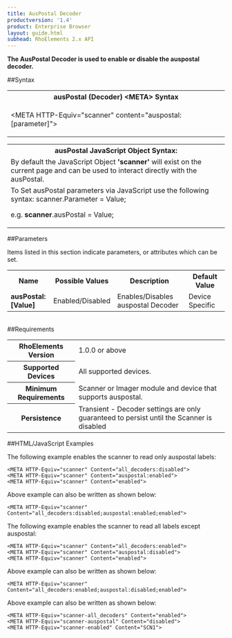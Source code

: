 ```yaml
---
title: AusPostal Decoder
productversion: '1.4'
product: Enterprise Browser
layout: guide.html
subhead: RhoElements 2.x API
---
```



<b>
The AusPostal Decoder is used to enable or disable the auspostal decoder.
</b>

##Syntax

<table class="re-table"><tr><th class="tableHeading">ausPostal (Decoder) &lt;META&gt; Syntax
</th></tr><tr><td class="clsSyntaxCells clsOddRow"><p>&lt;META HTTP-Equiv="scanner" content="auspostal:[parameter]"&gt;</p></td></tr></table>
<table class="re-table"><tr><th class="tableHeading">ausPostal JavaScript Object Syntax:</th></tr><tr><td class="clsSyntaxCells clsOddRow">
By default the JavaScript Object <b>'scanner'</b> will exist on the current page and can be used to interact directly with the ausPostal.
</td></tr><tr><td class="clsSyntaxCells clsEvenRow">
To Set ausPostal parameters via JavaScript use the following syntax: scanner.Parameter = Value;
<P />e.g. <b>scanner</b>.ausPostal = Value;
</td></tr></table>

##Parameters


Items listed in this section indicate parameters, or attributes which can be set.
<table class="re-table"><col width="20%" /><col width="20%" /><col width="38%" /><col width="22%" /><tr><th class="tableHeading">Name</th><th class="tableHeading">Possible Values</th><th class="tableHeading">Description</th><th class="tableHeading">Default Value</th></tr><tr><td class="clsSyntaxCells clsOddRow"><b>ausPostal:[Value]
</b></td><td class="clsSyntaxCells clsOddRow">Enabled/Disabled</td><td class="clsSyntaxCells clsOddRow">Enables/Disables auspostal Decoder</td><td class="clsSyntaxCells clsOddRow">Device Specific</td></tr></table>
<table class="re-table"><col width="78%" /><col width="8%" /><col width="1%" /><col width="5%" /><col width="1%" /><col width="5%" /><col width="2%" /></table>





##Requirements

<table class="re-table"><tr><th class="tableHeading">RhoElements Version</th><td class="clsSyntaxCell clsEvenRow">1.0.0 or above
</td></tr><tr><th class="tableHeading">Supported Devices</th><td class="clsSyntaxCell clsOddRow">All supported devices.</td></tr><tr><th class="tableHeading">Minimum Requirements</th><td class="clsSyntaxCell clsOddRow">Scanner or Imager module and device that supports auspostal.</td></tr><tr><th class="tableHeading">Persistence</th><td class="clsSyntaxCell clsEvenRow">Transient - Decoder settings are only guaranteed to persist until the Scanner is disabled</td></tr></table>


##HTML/JavaScript Examples

The following example enables the scanner to read only auspostal labels:

	<META HTTP-Equiv="scanner" Content="all_decoders:disabled">
	<META HTTP-Equiv="scanner" Content="auspostal:enabled">
	<META HTTP-Equiv="scanner" Content="enabled">
	
Above example can also be written as shown below:

	<META HTTP-Equiv="scanner" Content="all_decoders:disabled;auspostal:enabled;enabled">
	
The following example enables the scanner to read all labels except auspostal:

	<META HTTP-Equiv="scanner" Content="all_decoders:enabled">
	<META HTTP-Equiv="scanner" Content="auspostal:disabled">
	<META HTTP-Equiv="scanner" Content="enabled">
	
Above example can also be written as shown below:

	<META HTTP-Equiv="scanner" Content="all_decoders:enabled;auspostal:disabled;enabled">
	
Above example can also be written as shown below:

	<META HTTP-Equiv="scanner-all_decoders" Content="enabled">
	<META HTTP-Equiv="scanner-auspostal" Content="disabled">
	<META HTTP-Equiv="scanner-enabled" Content="SCN1">
	






